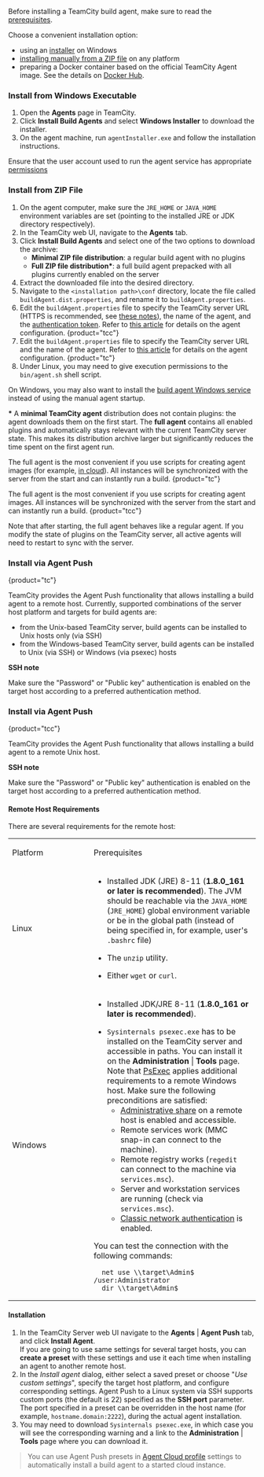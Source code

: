 [//]: # (title: Install TeamCity Agent)
[//]: # (auxiliary-id: Install TeamCity Agent)

Before installing a TeamCity build agent, make sure to read the [prerequisites](install-and-start-teamcity-agents.md#Prerequisites).

Choose a convenient installation option:
* using an [installer](#Install+from+Windows+Executable) on Windows
* [installing manually from a ZIP file](#Install+from+ZIP+File) on any platform
* preparing a Docker container based on the official TeamCity Agent image. See the details on [Docker Hub](https://hub.docker.com/r/jetbrains/teamcity-agent/).

### Install from Windows Executable

1. Open the __Agents__ page in TeamCity.
2. Click __Install Build Agents__ and select __Windows Installer__ to download the installer.
3. On the agent machine, run `agentInstaller.exe` and follow the installation instructions.

Ensure that the user account used to run the agent service has appropriate [permissions](install-and-start-teamcity-agents.md#Necessary+OS+and+environment+permissions)

### Install from ZIP File

1. On the agent computer, make sure the `JRE_HOME` or `JAVA_HOME` environment variables are set (pointing to the installed JRE or JDK directory respectively).
2. In the TeamCity web UI, navigate to the __Agents__ tab.
3. Click __Install Build Agents__ and select one of the two options to download the archive:  
    * __Minimal ZIP file distribution__: a regular build agent with no plugins
    * __Full ZIP file distribution*__: a full build agent prepacked with all plugins currently enabled on the server
4. Extract the downloaded file into the desired directory.
5. Navigate to the `<installation path>\conf` directory, locate the file called `buildAgent.dist.properties`, and rename it to `buildAgent.properties`.
6. Edit the `buildAgent.properties` file to specify the TeamCity server URL (HTTPS is recommended, see [these notes](install-and-start-teamcity-agents.md#Agent-Server+Data+Transfers)), the name of the agent, and the [authentication token](install-and-start-teamcity-agents.m#Generating+Authentication+Token). Refer to [this article](build-agent-configuration.md) for details on the agent configuration.
   {product="tcc"}
7. Edit the `buildAgent.properties` file to specify the TeamCity server URL and the name of the agent. Refer to [this article](build-agent-configuration.md) for details on the agent configuration.
   {product="tc"}
8. Under Linux, you may need to give execution permissions to the `bin/agent.sh` shell script.

On Windows, you may also want to install the [build agent Windows service](#Build+Agent+as+a+Windows+Service) instead of using the manual agent startup.

<tip>

__\*__ A __minimal TeamCity agent__ distribution does not contain plugins: the agent downloads them on the first start. The __full agent__ contains all enabled plugins and automatically stays relevant with the current TeamCity server state. This makes its distribution archive larger but significantly reduces the time spent on the first agent run.

The full agent is the most convenient if you use scripts for creating agent images (for example, [in cloud](agent-cloud-profile.md)). All instances will be synchronized with the server from the start and can instantly run a build.
{product="tc"}

The full agent is the most convenient if you use scripts for creating agent images. All instances will be synchronized with the server from the start and can instantly run a build.
{product="tcc"}

Note that after starting, the full agent behaves like a regular agent. If you modify the state of plugins on the TeamCity server, all active agents will need to restart to sync with the server.

</tip>

### Install via Agent Push
{product="tc"}

TeamCity provides the Agent Push functionality that allows installing a build agent to a remote host. Currently, supported combinations of the server host platform and targets for build agents are:
* from the Unix-based TeamCity server, build agents can be installed to Unix hosts only (via SSH)
* from the Windows-based TeamCity server, build agents can be installed to Unix (via SSH) or Windows (via psexec) hosts

<note>

__SSH note__

Make sure the "Password" or "Public key" authentication is enabled on the target host according to a preferred authentication method.
</note>

### Install via Agent Push
{product="tcc"}

TeamCity provides the Agent Push functionality that allows installing a build agent to a remote Unix host.

<note>

__SSH note__

Make sure the "Password" or "Public key" authentication is enabled on the target host according to a preferred authentication method.
</note>

#### Remote Host Requirements

There are several requirements for the remote host:

<table><tr>

<td width="150">

Platform


</td>

<td>

Prerequisites


</td></tr><tr>

<td>

Linux


</td>

<td>

* Installed JDK (JRE) 8-11 (__1.8.0_161 or later is recommended__). The JVM should be reachable via the `JAVA_HOME` (`JRE_HOME`) global environment variable or be in the global path (instead of being specified in, for example, user's `.bashrc` file)

* The `unzip` utility.

* Either `wget` or `curl`.


</td></tr><tr>

<td>

Windows


</td>

<td>

* Installed JDK/JRE 8-11 (__1.8.0_161 or later is recommended__).

[//]: # (Internal note. Do not delete. "Setting up and Running Additional Build Agentsd283e644.txt")

* `Sysinternals psexec.exe` has to be installed on the TeamCity server and accessible in paths. You can install it on the __Administration__ | __Tools__ page.   
  Note that [PsExec](https://docs.microsoft.com/en-us/sysinternals/downloads/psexec) applies additional requirements to a remote Windows host. Make sure the following preconditions are satisfied:
    * [Administrative share](https://en.wikipedia.org/wiki/Administrative_share) on a remote host is enabled and accessible.
    * Remote services work (MMC snap-in can connect to the machine).
    * Remote registry works (`regedit` can connect to the machine via `services.msc`).
    * Server and workstation services are running (check via `services.msc`).
    * [Classic network authentication](https://docs.microsoft.com/en-us/windows/security/threat-protection/security-policy-settings/network-access-sharing-and-security-model-for-local-accounts) is enabled.

You can test the connection with the following commands:
  ```Console
    net use \\target\Admin$ /user:Administrator 
    dir \\target\Admin$ 
   ```

</td></tr></table>

#### Installation

1. In the TeamCity Server web UI navigate to the __Agents__ | __Agent Push__ tab, and click __Install Agent__.   
   If you are going to use same settings for several target hosts, you can __create a preset__ with these settings and use it each time when installing an agent to another remote host.
2. In the _Install agent_ dialog, either select a saved preset or choose "_Use custom settings_", specify the target host platform, and configure corresponding settings. Agent Push to a Linux system via SSH supports custom ports (the default is 22) specified as the __SSH port__ parameter. The port specified in a preset can be overridden in the host name (for example, `hostname.domain:2222`), during the actual agent installation.
3. You may need to download `Sysinternals psexec.exe`, in which case you will see the corresponding warning and a link to the __Administration__ | __Tools__ page where you can download it.

>You can use Agent Push presets in [Agent Cloud profile](agent-cloud-profile.md) settings to automatically install a build agent to a started cloud instance.
